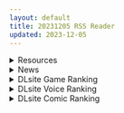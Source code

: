 ```yaml
---
layout: default
title: 20231205 RSS Reader
updated: 2023-12-05
---
```


<details class='content-parent'>
<summary>
Resources
</summary>

</details>
<details class='content-parent'>
<summary>
News
</summary>
<details class='content-child'>
<summary>
<span class='rss-title'> 玩家大興奮《柏德之門3》暗改加入「迪克物理效果」，解放大鵰自由甩來甩去 </span> <a class='rss-link' href='https://www.4gamers.com.tw/news/detail/61365/larian-stealth-adding-dick-physics-and-then-just-leaving-us-to-discover-that-jumpscare-on-our-own' target='_blank'>&nbsp;</a>
<div class='rss-published'> 🕛 20231204 18:07:25</div>
</summary>
<img src="https://img.4gamers.com.tw/news-image/0d67a636-e476-4653-b1cf-bffc87e823fe.jpg"/>
甩起來
</details>
<details class='content-child'>
<summary>
<span class='rss-title'> 芒果派對攜23款遊戲參戰G-EIGHT遊戲展，12月新作現場開放搶先體驗 </span> <a class='rss-link' href='https://www.4gamers.com.tw/news/detail/61343/mangoparty-2023-g-eight' target='_blank'>&nbsp;</a>
<div class='rss-published'> 🕛 20231204 12:25:04</div>
</summary>
<img src="https://img.4gamers.com.tw/news-image/531666ad-02b7-421f-8870-cae646361038.jpg"/>
爆誕
</details>

</details>
<details class='content-parent'>
<summary>
DLsite Game Ranking
</summary>
<details class='content-child'>
<summary>
<span class='rss-title'> スク水少女快楽拷問シミュレーション【放課後の体育倉庫で止まない絶頂地獄】 [紺色くらぶ] </span> <a class='rss-link' href='https://www.dlsite.com/maniax/work/=/product_id/RJ01111622.html' target='_blank'>&nbsp;</a>
<div class='rss-published'> 🕛 20231205 13:08:57</div>
</summary>
<img src ="http://img.dlsite.jp/modpub/images2/work/doujin/RJ01112000/RJ01111622_img_main.jpg"/><br/>体育倉庫で無理やりイカせ続ける!強制絶頂Live2Dフルアニメーション&フルボイス!
</details>
<details class='content-child'>
<summary>
<span class='rss-title'> 忍堕とし [まろん☆まろん] </span> <a class='rss-link' href='https://www.dlsite.com/maniax/work/=/product_id/RJ01052320.html' target='_blank'>&nbsp;</a>
<div class='rss-published'> 🕛 20231205 13:08:57</div>
</summary>
<img src ="http://img.dlsite.jp/modpub/images2/work/doujin/RJ01053000/RJ01052320_img_main.jpg"/><br/>クリックで簡単に調教が楽しめる おさわり調教シミュレーションゲーム!!!たくさんのシーンがあるため、飽きることなく調教を楽しめます!!!調教シーンはフルアニメ&フルボイス! Live2Dを利用したぬるぬると動くアニメーション調教を、ぜひ体感してください!
</details>
<details class='content-child'>
<summary>
<span class='rss-title'> シードオブザデッド:コンプリートエディション [TeamKRAMA] </span> <a class='rss-link' href='https://www.dlsite.com/maniax/work/=/product_id/RJ01119297.html' target='_blank'>&nbsp;</a>
<div class='rss-published'> 🕛 20231205 13:08:57</div>
</summary>
<img src ="http://img.dlsite.jp/modpub/images2/work/doujin/RJ01120000/RJ01119297_img_main.jpg"/><br/>可愛いあの子を守るため暴力とセックスが支配するZワールドで暴れまくれ!様々な武器を手にし、襲い掛かってくる怪物をぶっ殺せ! 彼女たちが怪我をしたときは即エッチでヒーリング!股間のマグナムも火を噴くぜ!彼女たちのハートも最高潮(エクスタシー)! 終わった世界で始まる新たな生活。主人公やヒロインたちに待ち受ける未来とは…!?
</details>
<details class='content-child'>
<summary>
<span class='rss-title'> シードオブザデッド:チャームソング [TeamKRAMA] </span> <a class='rss-link' href='https://www.dlsite.com/maniax/work/=/product_id/RJ01109096.html' target='_blank'>&nbsp;</a>
<div class='rss-published'> 🕛 20231205 13:08:57</div>
</summary>
<img src ="http://img.dlsite.jp/modpub/images2/work/doujin/RJ01110000/RJ01109096_img_main.jpg"/><br/>ホームタウン最大の危機!?今度のSoDは強大な敵に銃とマイクで立ち向かう!?最強のアイドルを夢見る少女、えいのまるが新たなヒロインとして参戦! 素早い動きと二丁拳銃で、敵を翻弄する戦闘スタイルだ!  そしてホームタウンに迫りくる、強大な敵の影。 無数のZと共に進行してくる敵から街を守ることができるのか。大事な場所を守るため、ヒロインたちはとある計画を進めることに? 歌って踊って撃ち殺せ!アイドル計画が、今始まる。
</details>
<details class='content-child'>
<summary>
<span class='rss-title'> オツトメ咲夜さん [ぬるぬる坊主] </span> <a class='rss-link' href='https://www.dlsite.com/maniax/work/=/product_id/RJ01064403.html' target='_blank'>&nbsp;</a>
<div class='rss-published'> 🕛 20231205 13:08:57</div>
</summary>
<img src ="http://img.dlsite.jp/modpub/images2/work/doujin/RJ01065000/RJ01064403_img_main.jpg"/><br/>慣れない夜のオツトメでも一生懸命ご奉仕する咲夜さん…日に日に順応していく体…ある日、衝動を抑えられずご主人様を…
</details>

</details>
<details class='content-parent'>
<summary>
DLsite Voice Ranking
</summary>
<details class='content-child'>
<summary>
<span class='rss-title'> 【⭐️10日間限定3大特典付き⭐️】押しかけ同棲ギャル。誘惑JKリオちゃんとの甘々ラブハメ生活。【初恋えっち】 [桃色みんと] </span> <a class='rss-link' href='https://www.dlsite.com/maniax/work/=/product_id/RJ01112220.html' target='_blank'>&nbsp;</a>
<div class='rss-published'> 🕛 20231205 13:09:01</div>
</summary>
<img src ="http://img.dlsite.jp/modpub/images2/work/doujin/RJ01113000/RJ01112220_img_main.jpg"/><br/>あなたをどう見ても性的に愛してる従妹JKのリオちゃん。初恋の貴方と甘イチャ性活の為にやってきた♪ぐいぐい～っとえちえち誘惑してくる小悪魔JKリオちゃんは、意外と......?「このナマチチでぇ...イイコト...してあげちゃうんだけどなぁ...♪」
</details>
<details class='content-child'>
<summary>
<span class='rss-title'> 職員室でも保健室でも自宅でも! メスガキな教え子はイタズラしまくる! [ファウナス] </span> <a class='rss-link' href='https://www.dlsite.com/maniax/work/=/product_id/RJ01018155.html' target='_blank'>&nbsp;</a>
<div class='rss-published'> 🕛 20231205 13:09:01</div>
</summary>
<img src ="http://img.dlsite.jp/modpub/images2/work/doujin/RJ01019000/RJ01018155_img_main.jpg"/><br/>職員室で休憩中、なんとなくスマホでロリ画像を見ているあなた。 そんなところを教え子のシロに見られてしまいます......
</details>
<details class='content-child'>
<summary>
<span class='rss-title'> 通勤道中であの娘がみだらな行為をしてくる話【ASMRボイスドラマ版】 [嘘つき屋別館] </span> <a class='rss-link' href='https://www.dlsite.com/maniax/work/=/product_id/RJ01084305.html' target='_blank'>&nbsp;</a>
<div class='rss-published'> 🕛 20231205 13:09:01</div>
</summary>
<img src ="http://img.dlsite.jp/modpub/images2/work/doujin/RJ01085000/RJ01084305_img_main.jpg"/><br/>毎日億劫な通勤電車の中、いつも向かいに座っているあの娘。彼女はある日、あなたに向かってスカートをまくってパンツを見せつけてきた。毎朝パンツを見せつけられ彼女のエロさにハマっていってしまう…… もっと”イイコト”を期待して隣に座ってみると、期待に応えるように今度手コキをしてくれた。どうやら彼女もこの行為を楽しんでいる様子……
</details>
<details class='content-child'>
<summary>
<span class='rss-title'> 【KU100】異世界娘のデリヘル嬢～当店人気トップ嬢たちのおちんぽご奉仕戦争 [ファウナス] </span> <a class='rss-link' href='https://www.dlsite.com/maniax/work/=/product_id/RJ01081666.html' target='_blank'>&nbsp;</a>
<div class='rss-published'> 🕛 20231205 13:09:01</div>
</summary>
<img src ="http://img.dlsite.jp/modpub/images2/work/doujin/RJ01082000/RJ01081666_img_main.jpg"/><br/>新たな刺激を求めるあなた。 以前アルブスに、アーテルとのおまんこ比べを提案されていたことを思い出し、二人を同時に呼び出す。 未経験の3Pプレイに、戸惑った様子を見せるアーテルとアルブス。しかしお気に入りのお客であるあなたを前に、たまらずご奉仕を始めるのだった。
</details>
<details class='content-child'>
<summary>
<span class='rss-title'> 【KU100】バニー?メイド?スク水?先生はどれが好き?メスガキな教え子といちゃいちゃコスプレエッチ [ファウナス] </span> <a class='rss-link' href='https://www.dlsite.com/maniax/work/=/product_id/RJ01120396.html' target='_blank'>&nbsp;</a>
<div class='rss-published'> 🕛 20231205 13:09:01</div>
</summary>
<img src ="http://img.dlsite.jp/modpub/images2/work/doujin/RJ01121000/RJ01120396_img_main.jpg"/><br/>学園祭の出し物を決める話し合いをするあなたとシロ。 シロはあなたのエッチな望みを叶えようとコスプレを提案……
</details>

</details>
<details class='content-parent'>
<summary>
DLsite Comic Ranking
</summary>
<details class='content-child'>
<summary>
<span class='rss-title'> 家が湿気過ぎて生えてきた幻覚誘発するキノコを誤食して発情したあとのあれやこれ [捕食少女] </span> <a class='rss-link' href='https://www.dlsite.com/maniax/work/=/product_id/RJ01114389.html' target='_blank'>&nbsp;</a>
<div class='rss-published'> 🕛 20231205 13:09:03</div>
</summary>
<img src ="http://img.dlsite.jp/modpub/images2/work/doujin/RJ01115000/RJ01114389_img_main.jpg"/><br/>これはごく普通すぎて普通でしかない一人の女子大学生の日常ストーリーです。 家の中が湿気てキノコが生えることになり、好奇心からそのキノコを誤って摂取した結果、幻覚を体験します。本文は52ページ。特典のおまけ2枚付きです。
</details>
<details class='content-child'>
<summary>
<span class='rss-title'> 平凡JKとふしぎなおクスリ [Yumemi Dream Land] </span> <a class='rss-link' href='https://www.dlsite.com/maniax/work/=/product_id/RJ01072394.html' target='_blank'>&nbsp;</a>
<div class='rss-published'> 🕛 20231205 13:09:03</div>
</summary>
<img src ="http://img.dlsite.jp/modpub/images2/work/doujin/RJ01073000/RJ01072394_img_main.jpg"/><br/>クラスの人気者に誘われて、カラオケに行った平凡なJKミキ。気が付けば、2つの穴の処女が奪われていて……。
</details>
<details class='content-child'>
<summary>
<span class='rss-title'> 今日の天気は雨時々家出JK [Yumemi Dream Land] </span> <a class='rss-link' href='https://www.dlsite.com/maniax/work/=/product_id/RJ01084653.html' target='_blank'>&nbsp;</a>
<div class='rss-published'> 🕛 20231205 13:09:03</div>
</summary>
<img src ="http://img.dlsite.jp/modpub/images2/work/doujin/RJ01085000/RJ01084653_img_main.jpg"/><br/>雨の日に出会った家出少女、美咲。泊めてあげた俺に対して、彼女はその身体で『お礼』をしようとする……。
</details>
<details class='content-child'>
<summary>
<span class='rss-title'> ヒル○ャールの肉床～波沫の章～ [可老家] </span> <a class='rss-link' href='https://www.dlsite.com/maniax/work/=/product_id/RJ01100852.html' target='_blank'>&nbsp;</a>
<div class='rss-published'> 🕛 20231205 13:09:03</div>
</summary>
<img src ="http://img.dlsite.jp/modpub/images2/work/doujin/RJ01101000/RJ01100852_img_main.jpg"/><br/>敗北したヒロインが魔物に捕まり、日々輪姦され、やがて孕み袋肉奴隷に堕ちる話。
</details>
<details class='content-child'>
<summary>
<span class='rss-title'> 女装少年ヒーローのキミが女体化してモブ♀戦闘員に堕ちる漫画-邪淫TS洗脳トランス・モブ・セントーイン!- [やせうまロール] </span> <a class='rss-link' href='https://www.dlsite.com/maniax/work/=/product_id/RJ01038460.html' target='_blank'>&nbsp;</a>
<div class='rss-published'> 🕛 20231205 13:09:03</div>
</summary>
<img src ="http://img.dlsite.jp/modpub/images2/work/doujin/RJ01039000/RJ01038460_img_main.jpg"/><br/>TSし、肉欲に狂い、ラバースーツの女戦闘員に堕ちる!代替の効く惨めなモブ戦闘員に堕ちていく様をネットリ33Pで描きました。悪堕ちしたいMのアナタも、悪堕ちを楽しみたいSのアナタもどうぞ!全編ぴっちりスーツ!
</details>

</details>
